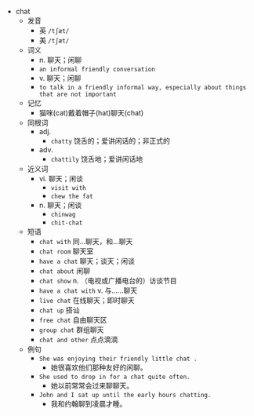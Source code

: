 - chat
  - 发音
    - 英 `/tʃæt/`
    - 美 `/tʃæt/`
  - 词义
    - n. 聊天；闲聊
    - `an informal friendly conversation`
    - v. 聊天；闲聊
    - `to talk in a friendly informal way, especially about things that are not important`
  - 记忆
    - 猫咪(cat)戴着帽子(hat)聊天(chat)
  - 同根词
    - adj.
      - `chatty` 饶舌的；爱讲闲话的；非正式的
    - adv.
      - `chattily` 饶舌地；爱讲闲话地
  - 近义词
    - vi. 聊天；闲谈
      - `visit with`
      - `chew the fat`
    - n. 聊天；闲谈
      - `chinwag`
      - `chit-chat`
  - 短语
    - `chat with` 同…聊天，和…聊天 
    - `chat room` 聊天室 
    - `have a chat` 聊天；谈天；闲谈 
    - `chat about` 闲聊 
    - `chat show` n. （电视或广播电台的）访谈节目 
    - `have a chat with` v. 与……聊天 
    - `live chat` 在线聊天；即时聊天 
    - `chat up` 搭讪 
    - `free chat` 自由聊天区 
    - `group chat` 群组聊天 
    - `chat and other` 点点滴滴 
  - 例句
    - `She was enjoying their friendly little chat .`
      - 她很喜欢他们那种友好的闲聊。
    - `She used to drop in for a chat quite often.`
      - 她以前常常会过来聊聊天。
    - `John and I sat up until the early hours chatting.`
      - 我和约翰聊到凌晨才睡。

